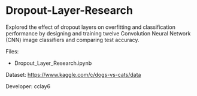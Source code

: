 # Dropout-Layer-Research
Explored the effect of dropout layers on overfitting and classification performance by designing and training twelve Convolution Neural Network (CNN) image classifiers and comparing test accuracy.

Files:
- Dropout_Layer_Research.ipynb

Dataset: https://www.kaggle.com/c/dogs-vs-cats/data

Developer: cclay6
